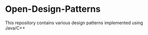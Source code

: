# Open-Design-Patterns
This repository contains various design patterns implemented using Java/C++ 
